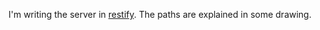 I'm writing the server in 
[restify](http://mcavage.github.com/node-restify/).
The paths are explained in some drawing.
